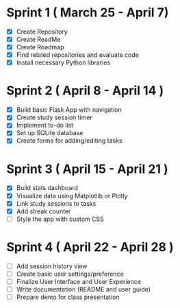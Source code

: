 # Sprint 1 ( March 25 - April 7)
- [x] Create Repository
- [x] Create ReadMe
- [x] Create Roadmap
- [x] Find related repositories and evaluate code
- [x] Install necessary Python libraries
      
# Sprint 2 ( April 8 - April 14 )
- [x] Build basic Flask App with navigation
- [x] Create study session timer
- [x] Implement to-do list
- [x] Set up SQLite database
- [x] Create forms for adding/editing tasks

# Sprint 3 ( April 15 - April 21 )
- [x] Build stats dashboard
- [x] Visualize data using Matplotlib or Plotly
- [x] Link study sessions to tasks
- [x] Add streak counter
- [ ] Style the app with custom CSS

# Sprint 4 ( April 22 - April 28 )
- [ ] Add session history view
- [ ] Create basic user settings/preference
- [ ] Finalize User Interface and User Experience
- [ ] Write documentation (README and user guide)
- [ ] Prepare demo for class presentation
